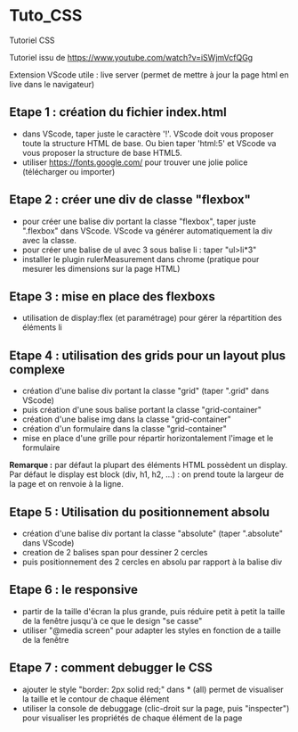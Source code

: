 # Tuto_CSS
Tutoriel CSS

Tutoriel issu de https://www.youtube.com/watch?v=iSWjmVcfQGg

Extension VScode utile : live server (permet de mettre à jour la page html en live dans le navigateur)

## Etape 1 : création du fichier index.html
- dans VScode, taper juste le caractère '!'. VScode doit vous proposer toute la structure HTML de base. Ou bien taper 'html:5' et VScode va vous proposer la structure de base HTML5.
- utiliser https://fonts.google.com/ pour trouver une jolie police (télécharger ou importer)

## Etape 2 : créer une div de classe "flexbox"
- pour créer une balise div portant la classe "flexbox", taper juste ".flexbox" dans VScode. VScode va générer automatiquement la div avec la classe.
- pour créer une balise de ul avec 3 sous balise li : taper "ul>li*3"
- installer le plugin rulerMeasurement dans chrome (pratique pour mesurer les dimensions sur la page HTML)

## Etape 3 : mise en place des flexboxs
- utilisation de display:flex (et paramétrage) pour gérer la répartition des éléments li

## Etape 4 : utilisation des grids pour un layout plus complexe
- création d'une balise div portant la classe "grid" (taper ".grid" dans VScode)
- puis création d'une sous balise portant la classe "grid-container"
- création d'une balise img dans la classe "grid-container"
- création d'un formulaire dans la classe "grid-container"
- mise en place d'une grille pour répartir horizontalement l'image et le formulaire

**Remarque :** par défaut la plupart des éléments HTML possèdent un display. Par défaut le display est block (div, h1, h2, ...) : on prend toute la largeur de la page et on renvoie à la ligne.

## Etape 5 : Utilisation du positionnement absolu
- création d'une balise div portant la classe "absolute" (taper ".absolute" dans VScode)
- creation de 2 balises span pour dessiner 2 cercles
- puis positionnement des 2 cercles en absolu par rapport à la balise div
  

## Etape 6 : le responsive
- partir de la taille d'écran la plus grande, puis réduire petit à petit la taille de la fenêtre jusqu'à ce que le design "se casse"
- utiliser "@media screen" pour adapter les styles en fonction de a taille de la fenêtre

## Etape 7 : comment debugger le CSS
- ajouter le style "border: 2px solid red;" dans * (all) permet de visualiser la taille et le contour de chaque élément
- utiliser la console de debuggage (clic-droit sur la page, puis "inspecter") pour visualiser les propriétés de chaque élément de la page